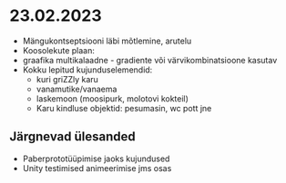 

# 23.02.2023
- Mängukontseptsiooni läbi mõtlemine, arutelu
- Koosolekute plaan: 
- graafika multikalaadne - gradiente või värvikombinatsioone kasutav
- Kokku lepitud kujunduselemendid:
    - kuri griZZly karu
    - vanamutike/vanaema
    - laskemoon (moosipurk, molotovi kokteil)
    - Karu kindluse objektid: pesumasin, wc pott jne

## Järgnevad ülesanded
- Paberprototüüpimise jaoks kujundused
- Unity testimised animeerimise jms osas